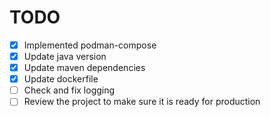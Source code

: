 # TODO

- [x] Implemented podman-compose
- [x] Update java version
- [x] Update maven dependencies
- [x] Update dockerfile
- [ ] Check and fix logging
- [ ] Review the project to make sure it is ready for production
